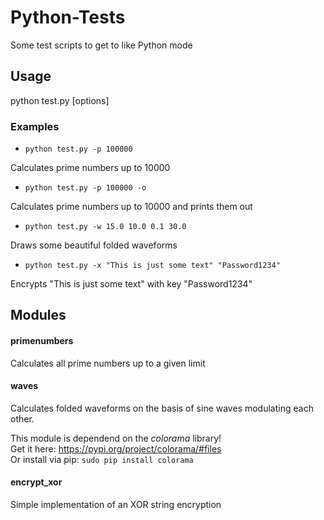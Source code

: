 # Python-Tests
Some test scripts to get to like Python mode

## Usage
python test.py [options]

### Examples

* `python test.py -p 100000`

 Calculates prime numbers up to 10000

* `python test.py -p 100000 -o`

 Calculates prime numbers up to 10000 and prints them out

* `python test.py -w 15.0 10.0 0.1 30.0`

 Draws some beautiful folded waveforms

* `python test.py -x "This is just some text" "Password1234"`

 Encrypts "This is just some text" with key "Password1234"

## Modules

#### primenumbers
Calculates all prime numbers up to a given limit

#### waves
Calculates folded waveforms on the basis of sine waves modulating each other.

This module is dependend on the *colorama* library!    
Get it here: https://pypi.org/project/colorama/#files  
Or install via pip: `sudo pip install colorama`

#### encrypt_xor
Simple implementation of an XOR string encryption  
